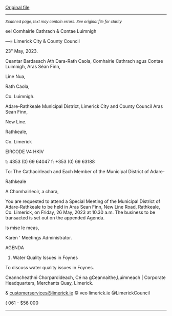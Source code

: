 [Original file](https://www.limerick.ie/sites/default/files/media/documents/2023-05/00-Agenda-Special-Meeting-of-Municipal-District-of-Adare-Rathkeale-26th%20May%202023.pdf)

---
*<small>Scanned page, text may contain errors. See original file for clarity</small>*  

eel Comhairle Cathrach
& Contae Luimnigh

—= Limerick City
& County Council

23" May, 2023.

Ceantar Bardasach Ath Dara-Rath Caola,
Comhairie Cathrach agus Contae Luimnigh,
Aras Séan Finn,

Line Nua,

Rath Caola,

Co. Luimnigh.

Adare-Rathkeale Municipal District,
Limerick City and County Council
Aras Sean Finn,

New Line.

Rathkeale,

Co. Limerick

EIRCODE V4 HKIV

t: 4353 (0) 69 64047
f: +353 (0) 69 63188

To: The Cathaoirleach and Each Member of the Municipal District of Adare-

Rathkeale

A Chomhairleoir, a chara,

You are requested to attend a Special Meeting of the Municipal District of Adare-Rathkeale to be
held in Aras Sean Finn, New Line Road, Rathkeale, Co. Limerick, on Friday, 26 May, 2023 at 10.30
a.m. The business to be transacted is set out on the appended Agenda.

ls mise le meas,

Karen '
Meetings Administrator.

AGENDA

1. Water Quality Issues in Foynes

To discuss water quality issues in Foynes.

Ceanncheathni Chorpardideach, Cé na gCeannaithe,Luimneach |
Corporate Headquarters, Merchants Quay, Limerick.

& customerservices@limerick.ie
© veo limerick.ie
@LimerickCouncil

( 061 - $56 000


---

